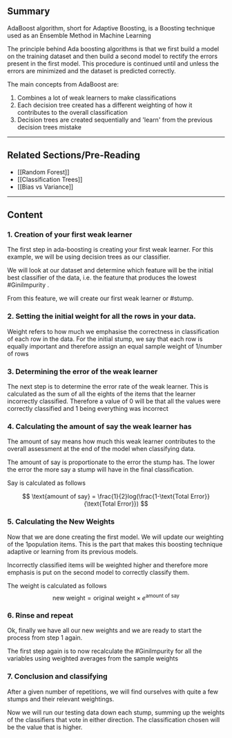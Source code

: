 ## Summary

AdaBoost algorithm, short for Adaptive Boosting, is a Boosting technique used as an Ensemble Method in Machine Learning

The principle behind Ada boosting algorithms is that we first build a model on the training dataset and then build a second model to rectify the errors present in the first model. This procedure is continued until and unless the errors are minimized and the dataset is predicted correctly.

The main concepts from AdaBoost are:
1. Combines a lot of weak learners to make classifications
2. Each decision tree created has a different weighting of how it contributes to the overall classification
3. Decision trees are created sequentially and 'learn' from the previous decision trees mistake


-------------------------------------------------------------------
## Related Sections/Pre-Reading

- [[Random Forest]]
- [[Classification Trees]]
- [[Bias vs Variance]]

-------------------------------------------------------------------
## Content

### 1. Creation of your first weak learner

The first step in ada-boosting is creating your first weak learner. For this example, we will be using decision trees as our classifier.

We will look at our dataset and determine which feature will be the initial best classifier of the data, i.e. the feature that produces the lowest #GiniImpurity .

From this feature, we will create our first weak learner or #stump.

### 2. Setting the initial weight for all the rows in your data.

Weight refers to how much we emphasise the correctness in classification of each row in the data. For the initial stump, we say that each row is equally important and therefore assign an equal sample weight of 1/number of rows

### 3. Determining the error of the weak learner

The next step is to determine the error rate of the weak learner. This is calculated as the sum of all the eights of the items that the learner incorrectly classified. Therefore a value of 0 will be that all the values were correctly classified and 1 being everything was incorrect

### 4. Calculating the amount of say the weak learner has

The amount of say means how much this weak learner contributes to the overall assessment at the end of the model when classifying data. 

The amount of say is proportionate to the error the stump has. The lower the error the more say a stump will have in the final classification.

Say is calculated as follows

$$
\text{amount of say} = \frac{1}{2}log(\frac{1-\text{Total Error}}{\text{Total Error}})
$$

### 5. Calculating the New Weights

Now that we are done creating the first model. We will update our weighting of the 1population items. This is the part that makes this boosting technique adaptive or learning from its previous models.

Incorrectly classified items will be weighted higher and therefore more emphasis is put on the second model to correctly classify them.

The weight is calculated as follows
$$
\text{new weight} = \text{original weight} \times e^{\text{amount of say}} 
$$
### 6. Rinse and repeat

Ok, finally we have all our new weights and we are ready to start the process from step 1 again. 

The first step again is to now recalculate the #GiniImpurity for all the variables using weighted averages from the sample weights

### 7. Conclusion and classifying

After a given number of repetitions, we will find ourselves with quite a few stumps and their relevant weightings.

Now we will run our testing data down each stump, summing up the weights of the classifiers that vote in either direction.
The classification chosen will be the value that is higher.